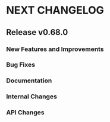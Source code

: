 # NEXT CHANGELOG

## Release v0.68.0

### New Features and Improvements

### Bug Fixes

### Documentation

### Internal Changes

### API Changes

